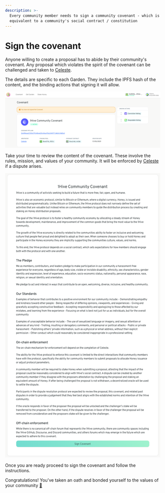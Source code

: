 ```yaml
---
description: >-
  Every community member needs to sign a community covenant - which is
  equivalent to a community's social contract / constitution
---
```


# Sign the covenant

Anyone willing to create a proposal has to abide by their community's covenant. Any proposal which violates the spirit of the covenant can be challenged and taken to [Celeste](https://1hive.gitbook.io/celeste/).

The details are specific to each Garden. They include the IPFS hash of the content, and the binding actions that signing it will allow. 

![Covenant screen](../.gitbook/assets/screen-shot-2021-05-20-at-6.03.24-pm.png)

Take your time to review the content of the covenant. These involve the rules, mission, and values of your community. It will be enforced by [Celeste](https://wiki.1hive.org/projects/celeste) if a dispute arises.

![1Hive&apos;s Covenant](../.gitbook/assets/screen-shot-2021-05-20-at-6.01.58-pm.png)

Once you are ready proceed to sign the covenant and follow the instructions.

Congratulations! You've taken an oath and bonded yourself to the values of your community [💫](https://hotemoji.com/dizzy-symbol-emoji.html)

